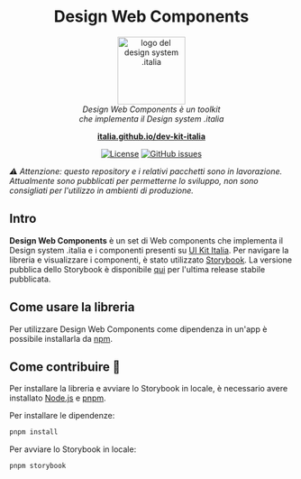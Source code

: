 <h1 align="center">Design Web Components</h1>

<p align="center">
  <img src="public/favicons/android-chrome-512x512.png" alt="logo del design system .italia" width="120px" height="auto"/>
  <br>
  <i>Design Web Components è un toolkit
    <br> che implementa il Design system .italia</i>
  <br>
</p>

<p align="center">
  <a href="https://italia.github.io/dev-kit-italia"><strong>italia.github.io/dev-kit-italia</strong></a>
  <br>
</p>

<p align="center">
    <!-- <a href="https://www.npmjs.com/package/design-react-kit"><img src="https://img.shields.io/npm/v/design-react-kit.svg" alt="NPM"></a>
    <a href="https://github.com/italia/design-react-kit/actions"><img src="https://github.com/italia/design-react-kit/actions/workflows/ci.yml/badge.svg" alt="Build"></a>
    <a href="https://codecov.io/gh/italia/design-react-kit"><img src="https://codecov.io/gh/italia/design-react-kit/branch/main/graph/badge.svg?token=0Ud6YSFi0r" alt="codecov"></a> -->
    <a href="https://github.com/italia/dev-kit-italia/blob/main/LICENSE"><img src="https://img.shields.io/github/license/italia/dev-kit-italia.svg" alt="License"></a>
    <a href="https://github.com/italia/dev-kit-italia/issues"><img src="https://img.shields.io/github/issues/italia/dev-kit-italia.svg" alt="GitHub issues"></a>
</p>

<!-- <p align="center">
  <a href="https://developersitalia.slack.com/messages/C04J92F9XM2/">
    <img src="https://img.shields.io/badge/Slack%20channel-%23design--dev--react-blue.svg" alt="Join the #design-system-react channel" />
  </a>
  <a href="https://slack.developers.italia.it/">
    <img src="https://slack.developers.italia.it/badge.svg" alt="Get invited" />
  </a>
</p> -->

<!-- _Read this in other languages: [English 🇬🇧](README.EN.md)._ -->

_⚠️ Attenzione: questo repository e i relativi pacchetti sono in lavorazione. Attualmente sono pubblicati per permetterne lo sviluppo, non sono consigliati per l'utilizzo in ambienti di produzione._

## Intro

**Design Web Components** è un set di Web components che implementa il Design system .italia e i componenti presenti su [UI Kit Italia](https://github.com/italia/design-ui-kit).
Per navigare la libreria e visualizzare i componenti, è stato utilizzato [Storybook](https://storybook.js.org/).
La versione pubblica dello Storybook è disponibile [qui](https://italia.github.io/dev-kit-italia) per l'ultima release stabile pubblicata.

## Come usare la libreria

Per utilizzare Design Web Components come dipendenza in un'app è possibile installarla da [npm](https://www.npmjs.com/~italia).

## Come contribuire 💙

Per installare la libreria e avviare lo Storybook in locale, è necessario avere installato [Node.js](https://nodejs.org/) e [pnpm](https://pnpm.io/).

Per installare le dipendenze:

```sh
pnpm install
```

Per avviare lo Storybook in locale:

```sh
pnpm storybook
```
